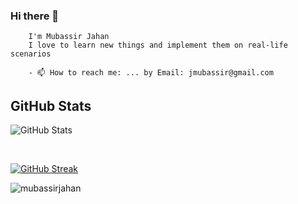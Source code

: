 ### Hi there 👋 
        I'm Mubassir Jahan
        I love to learn new things and implement them on real-life scenarios

        - 📫 How to reach me: ... by Email: jmubassir@gmail.com
        
<!--
**mubassirjahan/mubassirjahan** is a ✨ _special_ ✨ repository because its `README.md` (this file) appears on your GitHub profile.

Here are some ideas to get you started:

- 🔭 I’m currently working on ...
- 🌱 I’m currently learning ...
- 👯 I’m looking to collaborate on ...
- 🤔 I’m looking for help with ...
- 💬 Ask me about ...
- 📫 How to reach me: ...
- 😄 Pronouns: ...
- ⚡ Fun fact: ...
-->

<!--
<p align="center"> 
        <a href="https://twitter.com/mubassirjahan" target="blank">
                <img
                src="https://img.shields.io/twitter/follow/mubassirjahan?logo=twitter&style=for-the-badge"
                alt="mubassirjahan" />
        </a>
        <img src ="https://gpvc.arturio.dev/mubassirjahan" style="height: 28px">
</p>


-->
<!--

https://cdn.dribbble.com/users/2514124/screenshots/5474610/crypto6_3.gif
<img align="right" alt="Coding" width="400" src="https://cdn.dribbble.com/users/2514124/screenshots/5439070/media/03c817d98ada6ce36ce4b8a2b73f8705.gif">

<img align="right" alt="Coding" width="400" src="https://cdn.dribbble.com/users/2514124/screenshots/5474610/crypto6_3.gif">
-->
<h2>GitHub Stats</h2>
<p><img src="https://github-readme-stats.vercel.app/api?username=mubassirjahan&amp;show_icons=true" alt="GitHub Stats"></p>
<br>

<!--
<p><img align="center" src="https://github-readme-stats.vercel.app/api/top-langs?username=mubassirjahan&show_icons=true&locale=en&layout=compact" alt="mubassirjahan" /></p>
<p align="left"> <img src="https://komarev.com/ghpvc/?username=mubassirjahan&label=Profile%20views&color=0e75b6&style=flat" alt="mubassirjahan" /> </p>
-->

<!--
[![GitHub Streak](https://streak-stats.demolab.com/?user=mubassirjahan)](https://git.io/streak-stats)
-->

<!--
[![GitHub Streak](https://streak-stats.demolab.com?user=Denvercoder1&theme=rose-pine&hide_border=true)](https://git.io/streak-stats)
-->

[![GitHub Streak](https://streak-stats.demolab.com?user=mubassirjahan&theme=rose-pine&hide_border=true)](https://git.io/streak-stats)
<p align="left"> <img src="https://komarev.com/ghpvc/?username=mubassirjahan&label=Profile%20views&color=0e75b6&style=flat" alt="mubassirjahan" /> </p>
